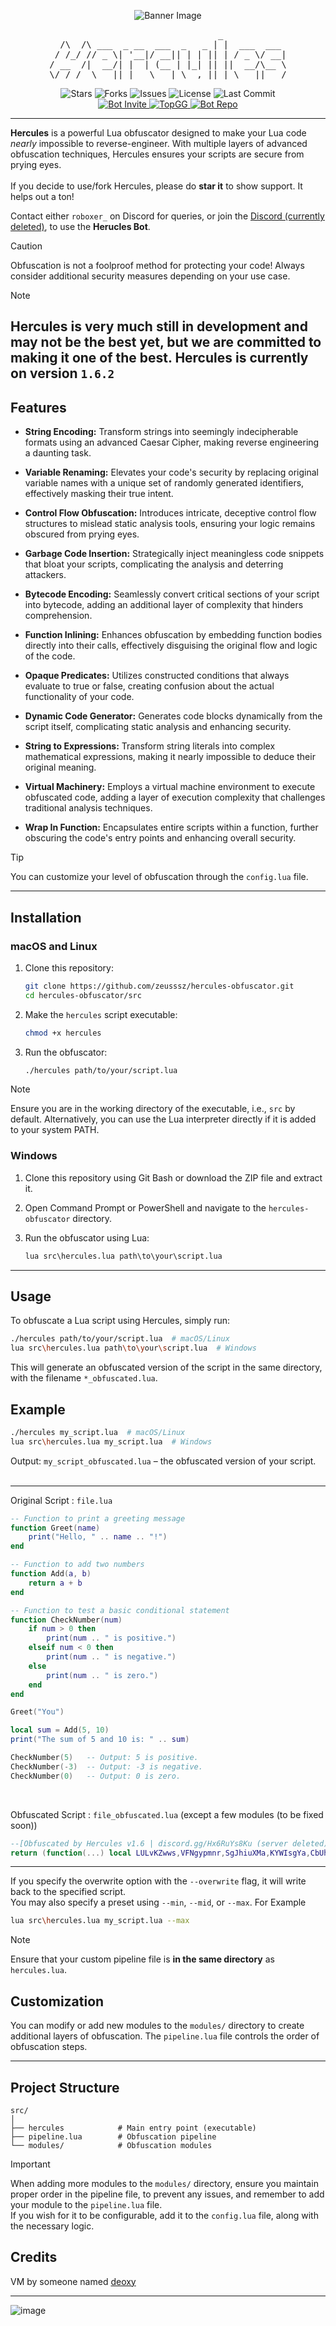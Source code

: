 <p align="center">
  <img src="https://github.com/user-attachments/assets/ff2ed207-c95e-45c3-831f-04a32675dbb5?size=32" alt="Banner Image" />
</p>
<pre align="center">
                                _            
  /\  /\ ___  _ __  ___  _   _ | |  ___  ___ 
 / /_/ // _ \| '__|/ __|| | | || | / _ \/ __|
/ __  /|  __/| |  | (__ | |_| || ||  __/\__ \
\/ /_/  \___||_|   \___| \__,_||_| \___||___/
</pre>
<p align="center">
  <img src="https://img.shields.io/github/stars/zeusssz/hercules-obfuscator?style=flat-square" alt="Stars" />
  <img src="https://img.shields.io/github/forks/zeusssz/hercules-obfuscator?style=flat-square" alt="Forks" />
  <img src="https://img.shields.io/github/issues/zeusssz/hercules-obfuscator?style=flat-square" alt="Issues" />
  <img src="https://img.shields.io/github/license/zeusssz/hercules-obfuscator?style=flat-square" alt="License" />
  <img src="https://img.shields.io/github/last-commit/zeusssz/hercules-obfuscator?style=flat-square" alt="Last Commit" />
  <br>
<a href="https://discord.com/oauth2/authorize?client_id=1293608330123804682">
 <img src="https://img.shields.io/badge/Add%20Bot-black?style=plastic&logo=discord&logoColor=rgb(255%2C%20255%2C%20255)" alt="Bot Invite">
</a>
<a href="https://top.gg/bot/1293608330123804682">
  <img src="https://top.gg/api/widget/servers/1293608330123804682.svg" alt="TopGG" />
</a>
<a href="https://github.com/Serpensin/DiscordBots-Hercules">
<img src="https://img.shields.io/badge/Discord%20Bot%20Repo-5865F2" alt="Bot Repo"/>
</a>
</p>

---
**Hercules** is a powerful Lua obfuscator designed to make your Lua code _nearly_ impossible to reverse-engineer. With multiple layers of advanced obfuscation techniques, Hercules ensures your scripts are secure from prying eyes.
<br>
<br>
If you decide to use/fork Hercules, please do **star it** to show support. It helps out a ton!
<br>

Contact either `roboxer_` on Discord for queries, or join the [Discord (currently deleted)](https://discord.gg/7PnSq7HuJN), to use the **Herucles Bot**.
<br>

>[!CAUTION]
Obfuscation is not a foolproof method for protecting your code! Always consider additional security measures depending on your use case.

>[!NOTE]
Hercules is very much still in development and may not be the best yet, but we are committed to making it one of the best. Hercules is currently on version `1.6.2`
---

## Features

- **String Encoding:** Transform strings into seemingly indecipherable formats using an advanced Caesar Cipher, making reverse engineering a daunting task.

- **Variable Renaming:** Elevates your code's security by replacing original variable names with a unique set of randomly generated identifiers, effectively masking their true intent.

- **Control Flow Obfuscation:** Introduces intricate, deceptive control flow structures to mislead static analysis tools, ensuring your logic remains obscured from prying eyes.

- **Garbage Code Insertion:** Strategically inject meaningless code snippets that bloat your scripts, complicating the analysis and deterring attackers.

- **Bytecode Encoding:** Seamlessly convert critical sections of your script into bytecode, adding an additional layer of complexity that hinders comprehension.

- **Function Inlining:** Enhances obfuscation by embedding function bodies directly into their calls, effectively disguising the original flow and logic of the code.

- **Opaque Predicates:** Utilizes constructed conditions that always evaluate to true or false, creating confusion about the actual functionality of your code.

- **Dynamic Code Generator:** Generates code blocks dynamically from the script itself, complicating static analysis and enhancing security.

- **String to Expressions:** Transform string literals into complex mathematical expressions, making it nearly impossible to deduce their original meaning.

- **Virtual Machinery:** Employs a virtual machine environment to execute obfuscated code, adding a layer of execution complexity that challenges traditional analysis techniques.

- **Wrap In Function:** Encapsulates entire scripts within a function, further obscuring the code's entry points and enhancing overall security.

>[!TIP]
>You can customize your level of obfuscation through the `config.lua` file.
---
## Installation

### macOS and Linux

1. Clone this repository:
    ```bash
    git clone https://github.com/zeusssz/hercules-obfuscator.git
    cd hercules-obfuscator/src
    ```

2. Make the `hercules` script executable:
    ```bash
    chmod +x hercules
    ```

3. Run the obfuscator:
    ```bash
    ./hercules path/to/your/script.lua
    ```
>[!NOTE]
>Ensure you are in the working directory of the executable, i.e., `src` by default. Alternatively, you can use the Lua interpreter directly if it is added to your system PATH.

### Windows

1. Clone this repository using Git Bash or download the ZIP file and extract it.

2. Open Command Prompt or PowerShell and navigate to the `hercules-obfuscator` directory.

3. Run the obfuscator using Lua:
    ```cmd
    lua src\hercules.lua path\to\your\script.lua
    ```
---

## Usage

To obfuscate a Lua script using Hercules, simply run:

```bash
./hercules path/to/your/script.lua  # macOS/Linux
lua src\hercules.lua path\to\your\script.lua  # Windows
```

This will generate an obfuscated version of the script in the same directory, with the filename `*_obfuscated.lua`.

## Example

```bash
./hercules my_script.lua  # macOS/Linux
lua src\hercules.lua my_script.lua  # Windows
```

Output:
`my_script_obfuscated.lua` – the obfuscated version of your script.
<br>
<br>

---
Original Script : `file.lua`
```lua
-- Function to print a greeting message
function Greet(name)
    print("Hello, " .. name .. "!")
end

-- Function to add two numbers
function Add(a, b)
    return a + b
end

-- Function to test a basic conditional statement
function CheckNumber(num)
    if num > 0 then
        print(num .. " is positive.")
    elseif num < 0 then
        print(num .. " is negative.")
    else
        print(num .. " is zero.")
    end
end

Greet("You")

local sum = Add(5, 10)
print("The sum of 5 and 10 is: " .. sum)

CheckNumber(5)   -- Output: 5 is positive.
CheckNumber(-3)  -- Output: -3 is negative.
CheckNumber(0)   -- Output: 0 is zero.
```
<br>

Obfuscated Script : `file_obfuscated.lua` (except a few modules (to be fixed soon))
```lua
--[Obfuscated by Hercules v1.6 | discord.gg/Hx6RuYs8Ku (server deleted)]
return (function(...) local LULvKZwws,VFNgypmnr,SgJhiuXMa,KYWIsgYa,CbUhWnJMFL,OIJEOabg,VwkgXDdwyt,UhXcNKJBqteo,EeUiNBYECZl LULvKZwws=ipairs;VFNgypmnr=pairs;SgJhiuXMa=math.floor;KYWIsgYa=math.ldexp;CbUhWnJMFL=string.byte;OIJEOabg=string.char;VwkgXDdwyt=string.sub;UhXcNKJBqteo=table.concat;EeUiNBYECZl=table.unpack;hercules,v1,alpha,__,TNSUKtZeTLP="Protected By Hercules V1.6",function()end,true,1,0 local LuaFunc,WrapState,BcToState,gqnneaRQwArE;local IqYTmXOm=50 local JKIQaXlYSHN=select;local function DodtdDeP(TNSUKtZeTLP)return{}end;local XfSoGBtLlOKa=unpack or table.unpack local function Pack(...)return{gLOBLJrAz=JKIQaXlYSHN("#",...),...}end local function hJBjxXlnZ(nlRejAWSOC,RucRnBLVH,yLLLinqfaiEK,OepGTTbBc,EpFtYUUHXazw)for i=TNSUKtZeTLP,yLLLinqfaiEK - RucRnBLVH do EpFtYUUHXazw[OepGTTbBc+i]=nlRejAWSOC[RucRnBLVH+i]end end local function hnpgDrCljfw(VfHqDHlKZwv,qgAfPPbKrX)local kWbSKXNM=TNSUKtZeTLP local xXYuVpLPFoeT=__ while VfHqDHlKZwv>TNSUKtZeTLP and qgAfPPbKrX>TNSUKtZeTLP do if(VfHqDHlKZwv % 2==__)and(qgAfPPbKrX % 2==__)then kWbSKXNM=kWbSKXNM+xXYuVpLPFoeT end xXYuVpLPFoeT=xXYuVpLPFoeT*2 VfHqDHlKZwv=SgJhiuXMa(VfHqDHlKZwv/2)qgAfPPbKrX=SgJhiuXMa(qgAfPPbKrX/2)end return kWbSKXNM end local function SvrpWBsRsv(DQlCEeYLP,gLOBLJrAz)return DQlCEeYLP*2^gLOBLJrAz end local function kzAAZtcC(DQlCEeYLP,gLOBLJrAz)return SgJhiuXMa(DQlCEeYLP/2^gLOBLJrAz)end local function GRPqeOkD(VfHqDHlKZwv,qgAfPPbKrX)local kWbSKXNM=TNSUKtZeTLP local BQzrjiyzAmq=__ while VfHqDHlKZwv>TNSUKtZeTLP or qgAfPPbKrX>TNSUKtZeTLP do local dwkhwNXcleD=VfHqDHlKZwv % 2 local ugsLuMhKX=qgAfPPbKrX % 2 if dwkhwNXcleD==__ or ugsLuMhKX==__ then kWbSKXNM=kWbSKXNM+BQzrjiyzAmq end VfHqDHlKZwv=SgJhiuXMa(VfHqDHlKZwv/2)qgAfPPbKrX=SgJhiuXMa(qgAfPPbKrX/2)BQzrjiyzAmq=BQzrjiyzAmq*2 end return kWbSKXNM end local function FEGbdJFRbwIz(OesjstyO,mLiKyMpC)for i,uv in VFNgypmnr(OesjstyO)do if uv.mLiKyMpC>=mLiKyMpC then uv.m=uv.M[uv.mLiKyMpC];uv.M=uv;uv.mLiKyMpC="m" OesjstyO[i]=nil;end;end;end;local function cyTGqQECKrTi(OesjstyO,mLiKyMpC,EeoiWLMB)local nbLykzNc=OesjstyO[mLiKyMpC]if not nbLykzNc then nbLykzNc={mLiKyMpC=mLiKyMpC,M=EeoiWLMB}OesjstyO[mLiKyMpC]=nbLykzNc;end;return nbLykzNc;end;function sOuJicZHSj(mqVUGYpUKWb,rpYASbzNWG)local tpeONQMgfH,uXPZIEmiBGO=#rpYASbzNWG,{}local dEJladwwXuKY={}for i=1,tpeONQMgfH do dEJladwwXuKY[rpYASbzNWG:sub(i,i)]=i - 1 end for encoded_char in mqVUGYpUKWb:gmatch("[^x]+")do local gLOBLJrAz=0 for i=1,#encoded_char do gLOBLJrAz=gLOBLJrAz*tpeONQMgfH+dEJladwwXuKY[encoded_char:sub(i,i)]end uXPZIEmiBGO[#uXPZIEmiBGO+1]=OIJEOabg(gLOBLJrAz)end mqVUGYpUKWb=UhXcNKJBqteo(uXPZIEmiBGO)local icWdwWaakmqT=__ local function XdYFTRMqSp()local IHtOWLERC=CbUhWnJMFL(mqVUGYpUKWb,icWdwWaakmqT,icWdwWaakmqT)icWdwWaakmqT=icWdwWaakmqT+__ return IHtOWLERC;end;local function HiFfXRcqI()local NaaVlyzja,fVgLkeUU=CbUhWnJMFL(mqVUGYpUKWb,icWdwWaakmqT,icWdwWaakmqT+2)icWdwWaakmqT=icWdwWaakmqT+2;return(fVgLkeUU*256)+NaaVlyzja;end;local function MVQmlaxU()local NaaVlyzja,fVgLkeUU,IXKWOHHcMobk,DEtYJbMFZZ=CbUhWnJMFL(mqVUGYpUKWb,icWdwWaakmqT,icWdwWaakmqT+3)icWdwWaakmqT=icWdwWaakmqT+4;return(DEtYJbMFZZ*16777216)+(IXKWOHHcMobk*65536)+(fVgLkeUU*256)+NaaVlyzja;end;function gqnneaRQwArE()local KwYtejSsu={gLOBLJrAz=XdYFTRMqSp(),c=XdYFTRMqSp(),d=XdYFTRMqSp(),DQlCEeYLP={},D={},fddFqEuOjbyE={}}for i=__,MVQmlaxU()do local dZRhgqxbnAh=MVQmlaxU()local TuemBXJL=XdYFTRMqSp()local UimNsHqv=XdYFTRMqSp()local kUQtxTEsiOU={m=dZRhgqxbnAh,S=TuemBXJL,A=HiFfXRcqI()}local cJVnnTAbbOJt={qgAfPPbKrX=XdYFTRMqSp(),c=XdYFTRMqSp()}if(UimNsHqv==__)then kUQtxTEsiOU.OesjstyO=HiFfXRcqI()kUQtxTEsiOU.C=HiFfXRcqI()kUQtxTEsiOU.s=cJVnnTAbbOJt.qgAfPPbKrX==__ and kUQtxTEsiOU.OesjstyO>0xFF kUQtxTEsiOU.VfHqDHlKZwv=cJVnnTAbbOJt.c==__ and kUQtxTEsiOU.C>0xFF elseif(UimNsHqv==2)then kUQtxTEsiOU.F=MVQmlaxU()kUQtxTEsiOU.g=cJVnnTAbbOJt.qgAfPPbKrX==__ elseif(UimNsHqv==3)then kUQtxTEsiOU.f=MVQmlaxU()- 131071 end;KwYtejSsu.DQlCEeYLP[i]=kUQtxTEsiOU;end;for i=__,MVQmlaxU()do local UimNsHqv=XdYFTRMqSp()if(UimNsHqv==__)then KwYtejSsu.D[i - __]=(XdYFTRMqSp()~=TNSUKtZeTLP)elseif(UimNsHqv==3)then KwYtejSsu.D[i - __]=(function()local NVZSUcrb=MVQmlaxU()local zAtREAZeRT=MVQmlaxU()local gWtsuqhSy=__ local jinIUfAEjfmc=GRPqeOkD(SvrpWBsRsv(hnpgDrCljfw(zAtREAZeRT,0xFFFFF),32),NVZSUcrb);local RbIuSjGnMS=hnpgDrCljfw(kzAAZtcC(zAtREAZeRT,20),0x7FF)local yyaOzQeqUZM=(-__)^kzAAZtcC(zAtREAZeRT,31)if RbIuSjGnMS==TNSUKtZeTLP then if jinIUfAEjfmc==TNSUKtZeTLP then return yyaOzQeqUZM*TNSUKtZeTLP else RbIuSjGnMS=__ gWtsuqhSy=TNSUKtZeTLP end;elseif RbIuSjGnMS==2047 then if jinIUfAEjfmc==TNSUKtZeTLP then return yyaOzQeqUZM*(__/TNSUKtZeTLP)else return yyaOzQeqUZM*(TNSUKtZeTLP/TNSUKtZeTLP)end;end;return KYWIsgYa(yyaOzQeqUZM,RbIuSjGnMS - 1023)*(gWtsuqhSy+(jinIUfAEjfmc/(2^52)))end)()elseif(UimNsHqv==4)then KwYtejSsu.D[i - __]=(function()local chOPLSyU;local kIKgGQJboPUP=MVQmlaxU();if(kIKgGQJboPUP==TNSUKtZeTLP)then return;end;chOPLSyU=VwkgXDdwyt(mqVUGYpUKWb,icWdwWaakmqT,icWdwWaakmqT+kIKgGQJboPUP - __);icWdwWaakmqT=icWdwWaakmqT+kIKgGQJboPUP return chOPLSyU;end)()end end;for i=__,MVQmlaxU()do KwYtejSsu.fddFqEuOjbyE[i - __]=gqnneaRQwArE()end for TNSUKtZeTLP,v in LULvKZwws(KwYtejSsu.DQlCEeYLP)do if v.g then v.D=KwYtejSsu.D[v.F]else if v.s then v.A=KwYtejSsu.D[v.OesjstyO - 256]end;if v.VfHqDHlKZwv then v.C=KwYtejSsu.D[v.C - 256]end;end;end return KwYtejSsu end;return gqnneaRQwArE()end;function AMNSCtLhhZsb(GdEgXOiyeBK,GsyXGZBt,gLOBLJrAz)local DQlCEeYLP=GdEgXOiyeBK.DQlCEeYLP;local fddFqEuOjbyE=GdEgXOiyeBK.Z;local v=GdEgXOiyeBK.v;local wtgyutAm=-__;local NBIypScaTJj={}local EeoiWLMB=GdEgXOiyeBK.EeoiWLMB;local z=GdEgXOiyeBK.z;while alpha do local kUQtxTEsiOU=DQlCEeYLP[z]local S=kUQtxTEsiOU.S;z=z+__;if(S==1)then EeoiWLMB[kUQtxTEsiOU.A]=kUQtxTEsiOU.D elseif(S==2)then EeoiWLMB[kUQtxTEsiOU.A]=kUQtxTEsiOU.OesjstyO~=0 if kUQtxTEsiOU.C~=0 then z=z+1 end;elseif(S==4)then local edmCIHmZj=gLOBLJrAz[kUQtxTEsiOU.OesjstyO]EeoiWLMB[kUQtxTEsiOU.A]=edmCIHmZj.M[edmCIHmZj.mLiKyMpC]elseif(S==5)then EeoiWLMB[kUQtxTEsiOU.A]=GsyXGZBt[kUQtxTEsiOU.D]elseif(S==6)then local mLiKyMpC if kUQtxTEsiOU.VfHqDHlKZwv then mLiKyMpC=kUQtxTEsiOU.C;else mLiKyMpC=EeoiWLMB[kUQtxTEsiOU.C]end EeoiWLMB[kUQtxTEsiOU.A]=EeoiWLMB[kUQtxTEsiOU.OesjstyO][mLiKyMpC]elseif(S==7)then GsyXGZBt[kUQtxTEsiOU.D]=EeoiWLMB[kUQtxTEsiOU.A]elseif(S==0)then EeoiWLMB[kUQtxTEsiOU.A]=EeoiWLMB[kUQtxTEsiOU.OesjstyO];elseif(S==21)then local OesjstyO,C=kUQtxTEsiOU.OesjstyO,kUQtxTEsiOU.C;local WDtyZfbaTV,chOPLSyU=pcall(table.concat,EeoiWLMB,"",OesjstyO,C)if not WDtyZfbaTV then chOPLSyU=EeoiWLMB[OesjstyO]or "" for i=OesjstyO+1,C do chOPLSyU=chOPLSyU ..(EeoiWLMB[i]or EeoiWLMB[i - 1])end;end;EeoiWLMB[kUQtxTEsiOU.A]=chOPLSyU;elseif(S==22)then z=z+kUQtxTEsiOU.f elseif(S==23)then local Lhs,Rhs;if kUQtxTEsiOU.s then Lhs=kUQtxTEsiOU.A else Lhs=EeoiWLMB[kUQtxTEsiOU.OesjstyO]end if kUQtxTEsiOU.VfHqDHlKZwv then Rhs=kUQtxTEsiOU.C else Rhs=EeoiWLMB[kUQtxTEsiOU.C]end if(Lhs==Rhs)==(kUQtxTEsiOU.A~=0)then z=z+DQlCEeYLP[z].f end;z=z+1 elseif(S==24)then local Lhs,Rhs;if kUQtxTEsiOU.s then Lhs=kUQtxTEsiOU.A else Lhs=EeoiWLMB[kUQtxTEsiOU.OesjstyO]end if kUQtxTEsiOU.VfHqDHlKZwv then Rhs=kUQtxTEsiOU.C else Rhs=EeoiWLMB[kUQtxTEsiOU.C]end if(Lhs<Rhs)==(kUQtxTEsiOU.A~=0)then z=z+DQlCEeYLP[z].f end;z=z+1 elseif(S==26)then if(not EeoiWLMB[kUQtxTEsiOU.A])~=(kUQtxTEsiOU.C~=0)then z=z+DQlCEeYLP[z].f end z=z+1 elseif(S==12)then local Lhs,Rhs;if kUQtxTEsiOU.s then Lhs=kUQtxTEsiOU.A else Lhs=EeoiWLMB[kUQtxTEsiOU.OesjstyO]end if kUQtxTEsiOU.VfHqDHlKZwv then Rhs=kUQtxTEsiOU.C else Rhs=EeoiWLMB[kUQtxTEsiOU.C]end EeoiWLMB[kUQtxTEsiOU.A]=Lhs+Rhs elseif(S==28)then local A=kUQtxTEsiOU.A;local OesjstyO=kUQtxTEsiOU.OesjstyO;local C=kUQtxTEsiOU.C;local Params;if OesjstyO==0 then Params=wtgyutAm - A;else Params=OesjstyO - 1;end;local uAVYHNBIh=Pack(EeoiWLMB[A](XfSoGBtLlOKa(EeoiWLMB,A+1,A+Params)))local NUBNQhpF=uAVYHNBIh.gLOBLJrAz;if C==0 then wtgyutAm=A+NUBNQhpF - 1;else NUBNQhpF=C - 1;end;hJBjxXlnZ(uAVYHNBIh,1,NUBNQhpF,A,EeoiWLMB)elseif(S==36)then local nILfDpCJQ=fddFqEuOjbyE[kUQtxTEsiOU.F]local zMTdHzCGAf=nILfDpCJQ.gLOBLJrAz;local UvB;if zMTdHzCGAf~=0 then UvB=DodtdDeP(zMTdHzCGAf - 1)for i=1,zMTdHzCGAf do local swSvMNosKy=DQlCEeYLP[z+i - 1]if(swSvMNosKy.S==0)then UvB[i - 1]=cyTGqQECKrTi(NBIypScaTJj,swSvMNosKy.OesjstyO,EeoiWLMB)elseif(swSvMNosKy.S==4)then UvB[i - 1]=gLOBLJrAz[swSvMNosKy.OesjstyO]end;end;z=z+zMTdHzCGAf end;EeoiWLMB[kUQtxTEsiOU.A]=fXJlVDEVSMfK(nILfDpCJQ,GsyXGZBt,UvB)elseif(S==30)then local A=kUQtxTEsiOU.A;local OesjstyO=kUQtxTEsiOU.OesjstyO;local qgAfPPbKrX;if OesjstyO==0 then qgAfPPbKrX=wtgyutAm - A+1;else qgAfPPbKrX=OesjstyO - 1;end;FEGbdJFRbwIz(NBIypScaTJj,0)return XfSoGBtLlOKa(EeoiWLMB,A,A+qgAfPPbKrX - 1)end GdEgXOiyeBK.z=z;end;end;function fXJlVDEVSMfK(fddFqEuOjbyE,GsyXGZBt,wOAbslmL)local function Wrapped(...)local HHPcDUBdCRr=Pack(...)local EeoiWLMB=DodtdDeP(fddFqEuOjbyE.d)local v={qgAfPPbKrX=TNSUKtZeTLP,OesjstyO={}}hJBjxXlnZ(HHPcDUBdCRr,__,fddFqEuOjbyE.c,TNSUKtZeTLP,EeoiWLMB)if(fddFqEuOjbyE.c<HHPcDUBdCRr.gLOBLJrAz)then local PEAuPJIp=fddFqEuOjbyE.c+__ local qgAfPPbKrX=HHPcDUBdCRr.gLOBLJrAz - fddFqEuOjbyE.c;v.qgAfPPbKrX=qgAfPPbKrX;hJBjxXlnZ(HHPcDUBdCRr,PEAuPJIp,PEAuPJIp+qgAfPPbKrX - __,__,v.OesjstyO)end;local GdEgXOiyeBK={v=v,EeoiWLMB=EeoiWLMB,DQlCEeYLP=fddFqEuOjbyE.DQlCEeYLP,Z=fddFqEuOjbyE.fddFqEuOjbyE,z=__}return AMNSCtLhhZsb(GdEgXOiyeBK,GsyXGZBt,wOAbslmL)end;return Wrapped;end;fXJlVDEVSMfK(sOuJicZHSj("\62\120\62\120\88\120\85\120\62\120\62\120\62\120\95\120\62\120\62\120\62\120\95\120\42\120\62\120\62\120\62\120\62\120\62\120\62\120\62\120\62\120\123\120\42\62\120\62\120\62\120\123\120\42\120\62\120\62\120\62\120\62\120\62\120\62\120\42\120\62\120\91\120\95\62\120\95\120\95\62\120\91\120\51\120\62\120\62\120\62\120\62\120\63\120\62\120\95\120\62\120\42\88\120\62\120\62\120\62\120\88\120\95\120\42\120\62\120\42\120\62\120\62\120\62\120\62\120\62\120\42\89\120\42\62\120\51\62\120\62\120\89\120\42\120\42\120\62\120\62\120\42\120\42\120\62\120\42\120\42\120\95\42\120\95\62\120\62\120\62\120\42\120\95\120\95\120\62\120\42\120\62\120\95\120\62\120\62\120\62\120\51\42\120\51\62\120\62\120\62\120\42\120\95\120\51\120\62\120\42\120\62\120\51\120\62\120\62\120\62\120\42\53\120\95\62\120\95\62\120\42\120\53\120\42\120\42\120\62\120\62\120\62\120\51\120\62\120\95\120\62\120\61\120\95\62\120\51\62\120\62\120\61\120\42\120\62\120\62\120\42\120\42\120\42\120\62\120\95\120\42\120\91\120\42\62\120\62\120\95\62\120\91\120\51\120\62\120\62\120\62\120\62\120\42\120\62\120\95\120\62\120\42\42\120\62\120\42\120\62\120\42\120\95\120\42\120\62\120\42\120\62\120\82\120\62\120\62\120\62\120\91\120\62\120\51\41\120\42\46\120\91\120\51\120\62\120\62\120\62\120\62\120\51\84\120\51\46\120\42\120\62\120\95\120\62\120\95\62\120\62\120\95\120\42\120\62\120\62\120\62\120\62\120\42\120\62\120\62\120\62\120\91\120\95\62\120\51\78\120\42\46\120\91\120\51\120\62\120\62\120\62\120\62\120\51\76\120\51\46\120\42\120\62\120\42\58\120\62\120\62\120\62\120\58\120\95\120\42\120\62\120\62\120\62\120\62\120\62\120\62\120\62\120\42\52\120\42\62\120\42\120\62\120\52\120\95\120\42\120\62\120\42\120\62\120\88\120\62\120\62\120\62\120\42\58\120\42\62\120\62\120\62\120\58\120\95\120\42\120\62\120\62\120\62\120\42\120\62\120\62\120\62\120\42\52\120\95\62\120\42\120\62\120\52\120\95\120\42\120\62\120\42\120\62\120\89\120\62\120\62\120\62\120\42\58\120\95\62\120\62\120\62\120\58\120\95\120\42\120\62\120\62\120\62\120\95\120\62\120\62\120\62\120\42\52\120\51\62\120\42\120\62\120\52\120\95\120\42\120\62\120\42\120\62\120\52\120\62\120\62\120\62\120\42\88\120\42\62\120\42\120\62\120\88\120\95\120\42\120\62\120\42\120\62\120\88\120\62\120\62\120\62\120\95\42\120\62\120\95\120\62\120\42\120\95\120\95\120\62\120\42\120\62\120\64\120\62\120\62\120\62\120\42\53\120\42\62\120\62\120\42\120\53\120\42\120\42\120\62\120\62\120\62\120\95\120\62\120\42\120\62\120\42\88\120\95\62\120\42\120\62\120\88\120\95\120\42\120\62\120\42\120\62\120\89\120\62\120\62\120\62\120\95\42\120\42\62\120\95\120\62\120\42\120\95\120\95\120\62\120\42\120\62\120\75\120\62\120\62\120\62\120\51\42\120\95\62\120\95\120\62\120\42\120\95\120\51\120\62\120\42\120\62\120\63\120\62\120\62\120\62\120\42\53\120\95\62\120\95\62\120\42\120\53\120\42\120\42\120\62\120\62\120\62\120\51\120\62\120\95\120\62\120\95\88\120\51\62\120\95\120\62\120\88\120\95\120\95\120\62\120\42\120\62\120\60\120\62\120\62\120\62\120\51\42\120\62\120\51\120\62\120\42\120\95\120\51\120\62\120\42\120\62\120\90\120\62\120\62\120\62\120\62\120\42\120\95\62\120\62\120\62\120\42\120\82\120\62\120\62\120\62\120\42\120\62\120\62\120\62\120\51\77\120\62\120\95\42\120\42\120\77\120\42\120\51\120\62\120\62\120\62\120\51\120\62\120\82\120\62\120\95\53\120\42\62\120\62\120\42\120\53\120\42\120\95\120\62\120\62\120\62\120\95\120\62\120\42\120\62\120\95\88\120\51\62\120\42\120\62\120\88\120\95\120\95\120\62\120\42\120\62\120\52\120\62\120\62\120\62\120\51\42\120\42\62\120\95\120\62\120\42\120\95\120\51\120\62\120\42\120\62\120\75\120\62\120\62\120\62\120\95\53\120\42\62\120\62\120\42\120\53\120\42\120\95\120\62\120\62\120\62\120\95\120\62\120\42\120\62\120\95\88\120\51\62\120\42\120\62\120\88\120\95\120\95\120\62\120\42\120\62\120\52\120\62\120\62\120\62\120\51\42\120\42\62\120\51\120\62\120\42\120\95\120\51\120\62\120\42\120\62\120\67\120\62\120\62\120\62\120\95\53\120\42\62\120\62\120\42\120\53\120\42\120\95\120\62\120\62\120\62\120\95\120\62\120\42\120\62\120\95\88\120\51\62\120\42\120\62\120\88\120\95\120\95\120\62\120\42\120\62\120\52\120\62\120\62\120\62\120\51\42\120\95\62\120\62\120\62\120\42\120\95\120\51\120\62\120\42\120\62\120\95\120\62\120\62\120\62\120\95\53\120\42\62\120\62\120\42\120\53\120\42\120\95\120\62\120\62\120\62\120\95\120\62\120\42\120\62\120\44\120\62\120\95\62\120\62\120\44\120\42\120\62\120\62\120\62\120\62\120\42\120\62\120\62\120\62\120\126\120\62\120\62\120\62\120\82\120\82\120\62\120\62\120\62\120\42\59\120\42\72\120\42\84\120\42\81\120\82\120\89\120\62\120\62\120\62\120\42\76\120\42\72\120\42\66\120\42\58\120\42\36\120\42\59\120\51\120\62\120\62\120\62\120\62\120\62\120\62\120\62\120\62\120\51\120\62\120\62\120\62\120\62\120\62\120\62\120\51\47\120\46\120\51\120\62\120\62\120\62\120\62\120\62\120\42\83\120\42\49\120\42\62\120\82\120\88\120\62\120\62\120\62\120\42\52\120\42\76\120\42\125\120\42\125\120\42\84\120\82\120\51\120\62\120\62\120\62\120\42\42\120\42\58\120\42\58\120\82\120\60\120\62\120\62\120\62\120\42\51\120\42\81\120\42\125\120\42\37\120\42\70\120\42\126\120\42\33\120\42\59\120\42\57\120\42\125\120\42\76\120\82\120\51\120\62\120\62\120\62\120\42\124\120\42\36\120\42\33\120\51\120\62\120\62\120\62\120\62\120\62\120\62\120\35\120\42\62\120\51\120\62\120\62\120\62\120\62\120\62\120\62\120\58\120\42\62\120\82\120\88\120\62\120\62\120\62\120\42\47\120\42\76\120\42\69\120\42\66\120\42\84\120\82\120\61\120\62\120\62\120\62\120\42\35\120\42\81\120\42\125\120\83\120\42\71\120\42\33\120\42\59\120\83\120\42\36\120\42\93\120\83\120\33\120\83\120\42\72\120\42\66\120\42\58\120\83\120\54\120\47\120\83\120\42\69\120\42\71\120\55\120\51\120\62\120\62\120\62\120\62\120\62\120\62\120\64\120\51\62\120\51\120\62\120\62\120\62\120\62\120\42\120\88\120\52\120\62\120\62\120\62\120\42\88\120\62\120\62\120\62\120\88\120\95\120\42\120\62\120\42\120\62\120\62\120\62\120\62\120\62\120\95\42\120\42\62\120\62\120\62\120\42\120\95\120\95\120\62\120\42\120\62\120\42\120\62\120\62\120\62\120\51\62\120\62\120\62\120\62\120\62\120\42\120\51\120\62\120\62\120\62\120\62\120\62\120\62\120\62\120\42\120\95\42\120\62\120\62\120\42\120\95\120\82\120\62\120\42\120\62\120\95\120\62\120\62\120\62\120\95\77\120\62\120\42\120\42\120\77\120\42\120\95\120\62\120\62\120\62\120\95\120\62\120\82\120\62\120\42\53\120\42\62\120\62\120\42\120\53\120\42\120\42\120\62\120\62\120\62\120\95\120\62\120\42\120\62\120\44\120\62\120\95\62\120\62\120\44\120\42\120\62\120\62\120\62\120\62\120\42\120\62\120\62\120\62\120\51\120\62\120\62\120\62\120\82\120\88\120\62\120\62\120\62\120\42\47\120\42\76\120\42\69\120\42\66\120\42\84\120\82\120\89\120\62\120\62\120\62\120\42\64\120\42\125\120\42\40\120\42\40\120\42\36\120\40\120\82\120\42\120\62\120\62\120\62\120\72\120\62\120\62\120\62\120\62\120\62\120\95\120\51\120\51\120\62\120\62\120\62\120\95\90\120\42\62\120\62\120\62\120\90\120\42\120\95\120\62\120\42\120\42\120\62\120\62\120\42\120\62\120\95\44\120\62\120\62\120\42\120\44\120\42\120\95\120\62\120\62\120\62\120\95\120\62\120\62\120\62\120\44\120\62\120\95\62\120\62\120\44\120\42\120\62\120\62\120\62\120\62\120\42\120\62\120\62\120\62\120\62\120\62\120\62\120\62\120\62\120\62\120\62\120\62\120\62\120\42\120\82\120\91\120\62\120\62\120\62\120\74\120\62\120\62\120\95\62\120\74\120\42\120\62\120\62\120\42\120\42\120\62\120\42\120\62\120\62\120\91\120\42\62\120\42\120\95\62\120\91\120\51\120\62\120\62\120\62\120\62\120\88\120\62\120\95\120\62\120\42\88\120\42\62\120\62\120\62\120\88\120\95\120\42\120\62\120\42\120\62\120\42\120\62\120\62\120\62\120\95\62\120\62\120\62\120\62\120\62\120\42\120\95\120\62\120\62\120\62\120\62\120\62\120\62\120\62\120\51\42\120\95\62\120\62\120\62\120\42\120\95\120\51\120\62\120\42\120\62\120\95\120\62\120\62\120\62\120\95\77\120\51\62\120\62\120\42\120\77\120\42\120\95\120\62\120\62\120\62\120\95\120\62\120\51\120\62\120\42\53\120\42\62\120\62\120\42\120\53\120\42\120\42\120\62\120\62\120\62\120\95\120\62\120\42\120\62\120\91\120\62\120\51\120\95\62\120\91\120\51\120\62\120\62\120\62\120\62\120\90\120\62\120\95\120\62\120\74\120\62\120\42\62\120\62\120\74\120\42\120\62\120\62\120\42\120\42\120\62\120\62\120\62\120\42\120\91\120\42\62\120\42\120\95\62\120\91\120\51\120\62\120\62\120\62\120\62\120\88\120\62\120\95\120\62\120\42\88\120\42\62\120\62\120\62\120\88\120\95\120\42\120\62\120\42\120\62\120\42\120\62\120\62\120\62\120\95\62\120\62\120\62\120\62\120\62\120\42\120\95\120\62\120\62\120\62\120\62\120\62\120\62\120\62\120\51\42\120\51\62\120\62\120\62\120\42\120\95\120\51\120\62\120\42\120\62\120\51\120\62\120\62\120\62\120\95\77\120\51\62\120\62\120\42\120\77\120\42\120\95\120\62\120\62\120\62\120\95\120\62\120\51\120\62\120\42\53\120\42\62\120\62\120\42\120\53\120\42\120\42\120\62\120\62\120\62\120\95\120\62\120\42\120\62\120\91\120\62\120\42\120\95\62\120\91\120\51\120\62\120\62\120\62\120\62\120\82\120\62\120\95\120\62\120\42\88\120\42\62\120\62\120\62\120\88\120\95\120\42\120\62\120\42\120\62\120\42\120\62\120\62\120\62\120\95\62\120\62\120\62\120\62\120\62\120\42\120\95\120\62\120\62\120\62\120\62\120\62\120\62\120\62\120\51\42\120\62\120\42\120\62\120\42\120\95\120\51\120\62\120\42\120\62\120\82\120\62\120\62\120\62\120\95\77\120\51\62\120\62\120\42\120\77\120\42\120\95\120\62\120\62\120\62\120\95\120\62\120\51\120\62\120\42\53\120\42\62\120\62\120\42\120\53\120\42\120\42\120\62\120\62\120\62\120\95\120\62\120\42\120\62\120\44\120\62\120\95\62\120\62\120\44\120\42\120\62\120\62\120\62\120\62\120\42\120\62\120\62\120\62\120\88\120\62\120\62\120\62\120\51\120\62\120\62\120\62\120\62\120\62\120\62\120\62\120\62\120\82\120\88\120\62\120\62\120\62\120\42\47\120\42\76\120\42\69\120\42\66\120\42\84\120\82\120\67\120\62\120\62\120\62\120\83\120\42\69\120\42\71\120\83\120\42\47\120\42\36\120\42\71\120\42\69\120\42\84\120\42\69\120\42\73\120\42\125\120\66\120\82\120\67\120\62\120\62\120\62\120\83\120\42\69\120\42\71\120\83\120\42\66\120\42\125\120\42\96\120\42\72\120\42\84\120\42\69\120\42\73\120\42\125\120\66\120\82\120\75\120\62\120\62\120\62\120\83\120\42\69\120\42\71\120\83\120\42\55\120\42\125\120\42\76\120\42\36\120\66\120\62\120\62\120\62\120\62",">*_3RXY4@K?<ZC~8WV&D#M[=J|{O5+,0SH9%:}]`QEUF(;B$/6LGT!I21^7AN)P."),(getfenv and getfenv(0))or _ENV)() end)(...)
```
---

If you specify the overwrite option with the `--overwrite` flag, it will write back to the specified script.
<br>
You may also specify a preset using `--min`, `--mid`, or `--max`. For Example
```sh
lua src\hercules.lua my_script.lua --max
```

>[!NOTE]
>Ensure that your custom pipeline file is **in the same directory** as `hercules.lua`.

## Customization

You can modify or add new modules to the `modules/` directory to create additional layers of obfuscation. The `pipeline.lua` file controls the order of obfuscation steps.

---

## Project Structure

```
src/
│
├── hercules            # Main entry point (executable)
├── pipeline.lua        # Obfuscation pipeline
└── modules/            # Obfuscation modules  
```
>[!IMPORTANT]
>When adding more modules to the `modules/` directory, ensure you maintain proper order in the pipeline file, to prevent any issues, and remember to add your module to the `pipeline.lua` file.
<br>If you wish for it to be configurable, add it to the `config.lua` file, along with the necessary logic.

## Credits
VM by someone named [deoxy](https://github.com/deoxyrib0nucleid)

---
![image](https://github.com/user-attachments/assets/f0ee0abd-f4d5-4e6c-8801-07e32eec2ad9)

